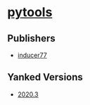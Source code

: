 # [pytools](https://pypi.org/project/pytools)



## Publishers
- [inducer77](https://pypi.org/user/inducer77)


## Yanked Versions
- [2020.3](https://pypi.org/project/pytools/2020.3)
 